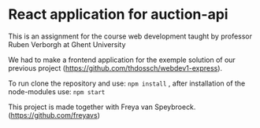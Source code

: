 # React application for auction-api
This is an assignment for the course web development taught by professor Ruben Verborgh at Ghent University

We had to make a frontend application for the exemple solution of our previous project (https://github.com/thdossch/webdev1-express).

To run clone the repository and use:
`npm install`
, after installation of the node-modules use:
`npm start`

This project is made together with Freya van Speybroeck. (https://github.com/freyavs)
